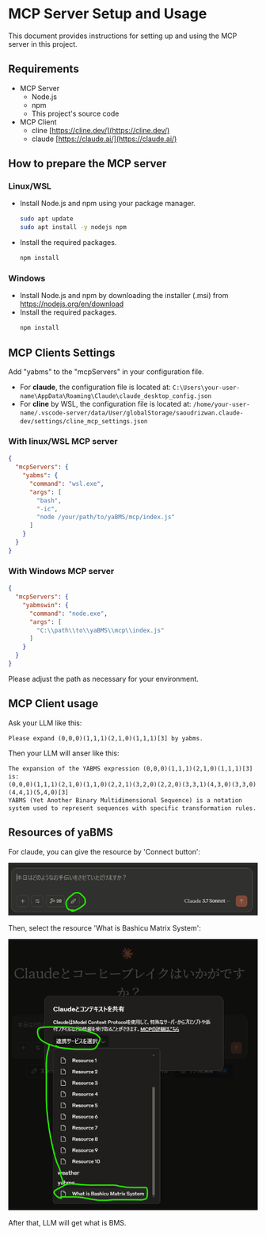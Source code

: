 # MCP Server Setup and Usage

This document provides instructions for setting up and using the MCP server in this project.

## Requirements

- MCP Server
  - Node.js
  - npm
  - This project's source code
- MCP Client
  - cline [https://cline.dev/](https://cline.dev/)
  - claude [https://claude.ai/](https://claude.ai/)

## How to prepare the MCP server
### Linux/WSL
- Install Node.js and npm using your package manager.
  ```bash
  sudo apt update
  sudo apt install -y nodejs npm
  ```
- Install the required packages.
  ```bash
  npm install
  ```
### Windows
  - Install Node.js and npm by downloading the installer (.msi) from https://nodejs.org/en/download
- Install the required packages.
  ```cmd
  npm install
  ```
## MCP Clients Settings

Add "yabms" to the "mcpServers" in your configuration file.
- For **claude**, the configuration file is located at:
  `C:\Users\your-user-name\AppData\Roaming\Claude\claude_desktop_config.json`
- For **cline** by WSL, the configuration file is located at:
  `/home/your-user-name/.vscode-server/data/User/globalStorage/saoudrizwan.claude-dev/settings/cline_mcp_settings.json`

### With linux/WSL MCP server
```json
{
  "mcpServers": {
    "yabms": {
      "command": "wsl.exe",
      "args": [
        "bash",
        "-ic",
        "node /your/path/to/yaBMS/mcp/index.js"
      ]
    }
  }
}
```

### With Windows MCP server
```json
{
  "mcpServers": {
    "yabmswin": {
      "command": "node.exe",
      "args": [
        "C:\\path\\to\\yaBMS\\mcp\\index.js"
      ]
    }
  }
}
```

Please adjust the path as necessary for your environment.

## MCP Client usage
Ask your LLM like this:
```
Please expand (0,0,0)(1,1,1)(2,1,0)(1,1,1)[3] by yabms.
```
Then your LLM will anser like this:
```
The expansion of the YABMS expression (0,0,0)(1,1,1)(2,1,0)(1,1,1)[3] is:
(0,0,0)(1,1,1)(2,1,0)(1,1,0)(2,2,1)(3,2,0)(2,2,0)(3,3,1)(4,3,0)(3,3,0)(4,4,1)(5,4,0)[3]
YABMS (Yet Another Binary Multidimensional Sequence) is a notation system used to represent sequences with specific transformation rules.
```

## Resources of yaBMS
For claude, you can give the resource by 'Connect button':

![Resource Image](img/claude-connect-button.png)

Then, select the resource 'What is Bashicu Matrix System':

![Resource Image](img/claude-select-yabms-resources.png)

After that, LLM will get what is BMS.